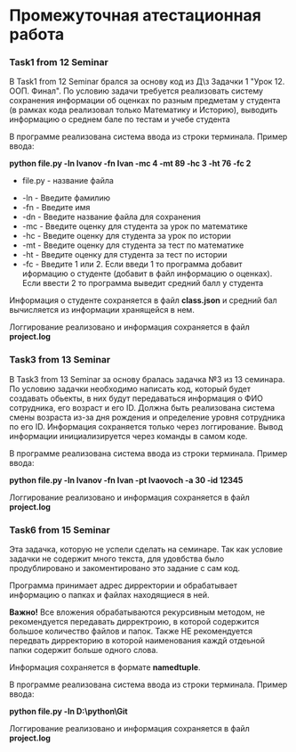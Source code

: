 # Промежуточная атестационная работа
### Task1 from 12 Seminar
В Task1 from 12 Seminar брался за основу код из Д\з Задачки 1 "Урок 12. ООП. Финал". По условию задачи требуется реализовать систему сохранения информации об оценках по разным предметам у студента (в рамках кода реализовал только Математику и Историю), выводить информацию о среднем бале по тестам и учебе студента


В программе реализована система ввода из строки терминала. Пример ввода:

**python file.py -ln Ivanov -fn Ivan -mc 4 -mt 89 -hc 3 -ht 76 -fc 2**

- file.py - название файла
* -ln - Введите фамилию
* -fn - Введите имя
* -dn - Введите название файла для сохранения
* -mc - Введите оценку для студента за урок по математике
* -hc - Введите оценку для студента за урок по истории
* -mt - Введите оценку для студента за тест по математике
* -ht - Введите оценку для студента за тест по истории
* -fc - Введите 1 или 2. Если введи 1 то программа добавит иформацию о студенте (добавит в файл информацию о оценках). Если ввести 2 то программа выведит средний балл у студента

Информация о студенте сохраняется в файл **class.json** и средний бал вычисляется из информации хранящейся в нем.
  
Логгирование реализовано и информация сохраняется в файл **project.log**


### Task3 from 13 Seminar
В Task3 from 13 Seminar за основу бралась задачка №3 из 13 семинара. По условию задачки необходимо написать код, который будет создавать обьекты, в них будут передаваться информация о ФИО сотрудника, его возраст и его ID. Должна быть реализована система смены возраста из-за дня рождения и определение уровня сотрудника по его ID. Информация сохраняется только через логгирование. Вывод информации инициализируется через команды в самом коде.

В программе реализована система ввода из строки терминала. Пример ввода:

**python file.py -ln Ivanov -fn Ivan -pt Ivaovoch -a 30 -id 12345**

Логгирование реализовано и информация сохраняется в файл **project.log**

### Task6 from 15 Seminar
Эта задачка, которую не успели сделать на семинаре. Так как условие задачки не содержит много текста, для удовбства было продублировано и закоментировано это задание с сам код.

Программа принимает адрес дирректории и обрабатывает информацию о папках и файлах находящиеся в ней. 

**Важно!** Все вложения обрабатываются рекурсивным методом, не рекомендуется передавать дирректроию, в которой содержится большое количество файлов и папок. Также НЕ рекомендуется передвать дирректорию в которой наименования каждй отдеьной папки содержит больше одного слова.

Информация сохраняется в формате **namedtuple**. 

В программе реализована система ввода из строки терминала. Пример ввода:

**python file.py -ln D:\python\Git**

Логгирование реализовано и информация сохраняется в файл **project.log**
